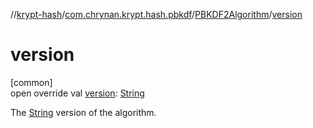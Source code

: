 //[krypt-hash](../../../index.md)/[com.chrynan.krypt.hash.pbkdf](../index.md)/[PBKDF2Algorithm](index.md)/[version](version.md)

# version

[common]\
open override val [version](version.md): [String](https://kotlinlang.org/api/latest/jvm/stdlib/kotlin/-string/index.html)

The [String](https://kotlinlang.org/api/latest/jvm/stdlib/kotlin/-string/index.html) version of the algorithm.
